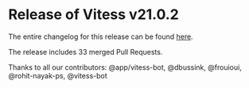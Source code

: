 # Release of Vitess v21.0.2
The entire changelog for this release can be found [here](https://github.com/vitessio/vitess/blob/main/changelog/21.0/21.0.2/changelog.md).

The release includes 33 merged Pull Requests.

Thanks to all our contributors: @app/vitess-bot, @dbussink, @frouioui, @rohit-nayak-ps, @vitess-bot

